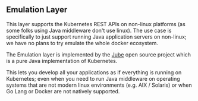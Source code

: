 ## Emulation Layer

This layer supports the Kubernetes REST APIs on non-linux platforms (as some folks using Java middleware don't use linux). The use case is specifically to just support running Java application servers on non-linux; we have no plans to try emulate the whole docker ecosystem.

The Emulation layer is implemented by the [Jube](https://github.com/jubeio/jube) open source project which is a pure Java implementation of Kubernetes.

This lets you develop all your applications as if everything is running on Kubernetes; even when you need to run Java middleware on operating systems that are not modern linux environments (e.g. AIX / Solaris) or when Go Lang or Docker are not natively supported.